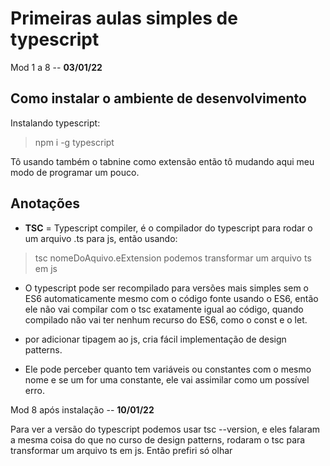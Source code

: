 # Primeiras aulas simples de typescript

Mod 1 a 8 -- **03/01/22**

## Como instalar o ambiente de desenvolvimento

Instalando typescript:  
> npm i -g typescript

Tô usando também o tabnine como extensão então tô mudando aqui meu modo de programar um pouco.

## Anotações

* **TSC** = Typescript compiler, é o compilador do typescript para rodar o um arquivo .ts para js, então usando:

>tsc nomeDoAquivo.eExtension
podemos transformar um arquivo ts em js

* O typescript pode ser recompilado para versões mais simples sem o ES6 automaticamente mesmo com o código fonte usando o ES6, então ele não vai compilar com o tsc exatamente igual ao código, quando compilado não vai ter nenhum recurso do ES6, como o const e o let.

* por adicionar tipagem ao js, cria fácil implementação de design patterns.

* Ele pode perceber quanto tem variáveis ou constantes com o mesmo nome e se um for uma constante, ele vai assimilar como um possível erro.

Mod 8 após instalação -- **10/01/22**

Para ver a versão do typescript podemos usar tsc --version, e eles falaram a mesma coisa do que no curso de design patterns, rodaram o tsc para transformar um arquivo ts em js. Então prefiri só olhar
